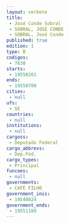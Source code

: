 ```yaml
---
layout: verbete
title:
 - José Conde Sobral
 - SOBRAL, JOSE CONDE
 - SOBRAL, José Conde
published: true
edition: 1  
type: B
codigos: 
 - 7638
starts: 
 - 19550201
ends: 
 - 19550700
cities: 
 - null 
ufs: 
 - SE
countries: 
 - null 
institutions: 
 - null 
cargoss: 
 - Deputado Federal
cargo_abbrevs: 
 - Dep.Fed.
cargo_types: 
 - Principal
funcoes: 
 - null 
governments: 
 - CAFÉ FILHO
government_inis: 
 - 19540824
government_ends: 
 - 19551109
---
```


